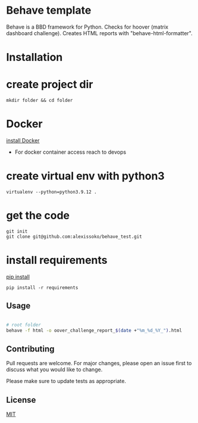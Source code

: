 # Behave template

Behave is a BBD framework for Python. Checks for hoover (matrix dashboard challenge).
Creates HTML reports with "behave-html-formatter".

# Installation

# create project dir
```
mkdir folder && cd folder
```

# Docker
[install Docker](https://docs.docker.com/engine/install/)
* For docker container access reach to devops

# create virtual env with python3
```
virtualenv --python=python3.9.12 .
```
# get the code

```
git init
git clone git@github.com:alexissoko/behave_test.git
```

# install requirements

[pip install](https://packaging.python.org/en/latest/tutorials/installing-packages/)
```
pip install -r requirements
```

## Usage

```bash

# root folder
behave -f html -o oover_challenge_report_$(date +"%m_%d_%Y_").html
```

## Contributing
Pull requests are welcome. For major changes, please open an issue first to discuss what you would like to change.

Please make sure to update tests as appropriate.

## License
[MIT](https://choosealicense.com/licenses/mit/)

